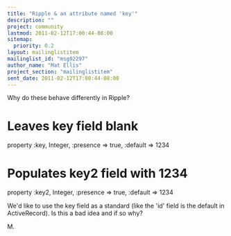 ```yaml
---
title: "Ripple & an attribute named 'key'"
description: ""
project: community
lastmod: 2011-02-12T17:00:44-08:00
sitemap:
  priority: 0.2
layout: mailinglistitem
mailinglist_id: "msg02297"
author_name: "Mat Ellis"
project_section: "mailinglistitem"
sent_date: 2011-02-12T17:00:44-08:00
---
```



Why do these behave differently in Ripple?

# Leaves key field blank
property :key, Integer, :presence =&gt; true, :default =&gt; 1234

# Populates key2 field with 1234
property :key2, Integer, :presence =&gt; true, :default =&gt; 1234

We'd like to use the key field as a standard (like the 'id' field is the 
default in ActiveRecord). Is this a bad idea and if so why?

M.


